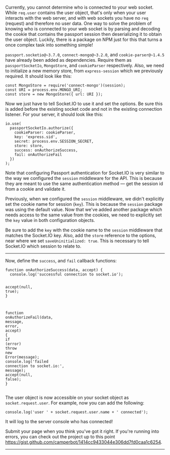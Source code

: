 <div class="challenge-instructions"><div><section id="description">
<p>Currently, you cannot determine who is connected to your web socket. While <code>req.user</code> contains the user object, that's only when your user interacts with the web server, and with web sockets you have no <code>req</code> (request) and therefore no user data. One way to solve the problem of knowing who is connected to your web socket is by parsing and decoding the cookie that contains the passport session then deserializing it to obtain the user object. Luckily, there is a package on NPM just for this that turns a once complex task into something simple!</p>
<p><code>passport.socketio@~3.7.0</code>, <code>connect-mongo@~3.2.0</code>, and <code>cookie-parser@~1.4.5</code> have already been added as dependencies. Require them as <code>passportSocketIo</code>, <code>MongoStore</code>, and <code>cookieParser</code> respectively. Also, we need to initialize a new memory store, from <code>express-session</code> which we previously required. It should look like this:</p>
<pre class="language-js" tabindex="0"><code class="language-js"><span class="token keyword">const</span> MongoStore <span class="token operator">=</span> <span class="token function">require</span><span class="token punctuation">(</span><span class="token string">'connect-mongo'</span><span class="token punctuation">)</span><span class="token punctuation">(</span>session<span class="token punctuation">)</span><span class="token punctuation">;</span>
<span class="token keyword">const</span> <span class="token constant">URI</span> <span class="token operator">=</span> process<span class="token punctuation">.</span>env<span class="token punctuation">.</span><span class="token constant">MONGO_URI</span><span class="token punctuation">;</span>
<span class="token keyword">const</span> store <span class="token operator">=</span> <span class="token keyword">new</span> <span class="token class-name">MongoStore</span><span class="token punctuation">(</span><span class="token punctuation">{</span> <span class="token literal-property property">url</span><span class="token operator">:</span> <span class="token constant">URI</span> <span class="token punctuation">}</span><span class="token punctuation">)</span><span class="token punctuation">;</span>
</code></pre>
<p>Now we just have to tell Socket.IO to use it and set the options. Be sure this is added before the existing socket code and not in the existing connection listener. For your server, it should look like this:</p>
<pre class="language-js" tabindex="0"><code class="language-js">io<span class="token punctuation">.</span><span class="token function">use</span><span class="token punctuation">(</span>
  passportSocketIo<span class="token punctuation">.</span><span class="token function">authorize</span><span class="token punctuation">(</span><span class="token punctuation">{</span>
    <span class="token literal-property property">cookieParser</span><span class="token operator">:</span> cookieParser<span class="token punctuation">,</span>
    <span class="token literal-property property">key</span><span class="token operator">:</span> <span class="token string">'express.sid'</span><span class="token punctuation">,</span>
    <span class="token literal-property property">secret</span><span class="token operator">:</span> process<span class="token punctuation">.</span>env<span class="token punctuation">.</span><span class="token constant">SESSION_SECRET</span><span class="token punctuation">,</span>
    <span class="token literal-property property">store</span><span class="token operator">:</span> store<span class="token punctuation">,</span>
    <span class="token literal-property property">success</span><span class="token operator">:</span> onAuthorizeSuccess<span class="token punctuation">,</span>
    <span class="token literal-property property">fail</span><span class="token operator">:</span> onAuthorizeFail
  <span class="token punctuation">}</span><span class="token punctuation">)</span>
<span class="token punctuation">)</span><span class="token punctuation">;</span>
</code></pre>
<p>Note that configuring Passport authentication for Socket.IO is very similar to the way we configured the <code>session</code> middleware for the API. This is because they are meant to use the same authentication method — get the session id from a cookie and validate it.</p>
<p>Previously, when we configured the <code>session</code> middleware, we didn't explicitly set the cookie name for session (<code>key</code>). This is because the <code>session</code> package was using the default value. Now that we've added another package which needs access to the same value from the cookies, we need to explicitly set the <code>key</code> value in both configuration objects.</p>
<p>Be sure to add the <code>key</code> with the cookie name to the <code>session</code> middleware that matches the Socket.IO key. Also, add the <code>store</code> reference to the options, near where we set <code>saveUninitialized: true</code>. This is necessary to tell Socket.IO which session to relate to.</p>
<hr/>
<p>Now, define the <code>success</code>, and <code>fail</code> callback functions:</p>
<pre class="language-js" tabindex="0"><code class="language-js"><span class="token keyword">function</span> <span class="token function">onAuthorizeSuccess</span><span class="token punctuation">(</span><span class="token parameter">data<span class="token punctuation">,</span> accept</span><span class="token punctuation">)</span> <span class="token punctuation">{</span>
  console<span class="token punctuation">.</span><span class="token function">log</span><span class="token punctuation">(</span><span class="token string">'successful connection to socket.io'</span><span class="token punctuation">)</span><span class="token punctuation">;</span>

  <span class="token function">accept</span><span class="token punctuation">(</span><span class="token keyword">null</span><span class="token punctuation">,</span> <span class="token boolean">true</span><span class="token punctuation">)</span><span class="token punctuation">;</span>
<span class="token punctuation">}</span>

<span class="token keyword">function</span> <span class="token function">onAuthorizeFail</span><span class="token punctuation">(</span><span class="token parameter">data<span class="token punctuation">,</span> message<span class="token punctuation">,</span> error<span class="token punctuation">,</span> accept</span><span class="token punctuation">)</span> <span class="token punctuation">{</span>
  <span class="token keyword">if</span> <span class="token punctuation">(</span>error<span class="token punctuation">)</span> <span class="token keyword">throw</span> <span class="token keyword">new</span> <span class="token class-name">Error</span><span class="token punctuation">(</span>message<span class="token punctuation">)</span><span class="token punctuation">;</span>
  console<span class="token punctuation">.</span><span class="token function">log</span><span class="token punctuation">(</span><span class="token string">'failed connection to socket.io:'</span><span class="token punctuation">,</span> message<span class="token punctuation">)</span><span class="token punctuation">;</span>
  <span class="token function">accept</span><span class="token punctuation">(</span><span class="token keyword">null</span><span class="token punctuation">,</span> <span class="token boolean">false</span><span class="token punctuation">)</span><span class="token punctuation">;</span>
<span class="token punctuation">}</span>
</code></pre>
<p>The user object is now accessible on your socket object as <code>socket.request.user</code>. For example, now you can add the following:</p>
<pre class="language-js" tabindex="0"><code class="language-js">console<span class="token punctuation">.</span><span class="token function">log</span><span class="token punctuation">(</span><span class="token string">'user '</span> <span class="token operator">+</span> socket<span class="token punctuation">.</span>request<span class="token punctuation">.</span>user<span class="token punctuation">.</span>name <span class="token operator">+</span> <span class="token string">' connected'</span><span class="token punctuation">)</span><span class="token punctuation">;</span>
</code></pre>
<p>It will log to the server console who has connected!</p>
<p>Submit your page when you think you've got it right. If you're running into errors, you can check out the project up to this point <a href="https://gist.github.com/camperbot/1414cc9433044e306dd7fd0caa1c6254" rel="noopener noreferrer nofollow" target="_blank">https://gist.github.com/camperbot/1414cc9433044e306dd7fd0caa1c6254</a>.</p>
</section></div><hr/></div>